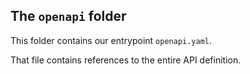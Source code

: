 ## The `openapi` folder

This folder contains our entrypoint `openapi.yaml`.

That file contains references to the entire API definition.
